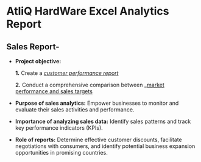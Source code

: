 # AtliQ HardWare Excel Analytics Report
## Sales Report-
- **Project objective:** 

    **1.** Create a _[customer performance report](https://github.com/Hardikkk26/Excel-Analytics-Report/blob/main/FINANCIAL%20REPORT.pdf)_ 

    **2.** Conduct a comprehensive comparison between _[market performance and sales targets](https://github.com/gettingstarted2020/Sales-anaystics-report/blob/main/market%20performance%20vs%20target%20report.pdf)
- **Purpose of sales analytics:** Empower businesses to monitor and evaluate their sales activities and performance.

- **Importance of analyzing sales data:** Identify sales patterns and track key performance indicators (KPIs).

- **Role of reports:** Determine effective customer discounts, facilitate negotiations with consumers, and identify potential business expansion opportunities in promising countries.

